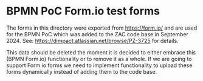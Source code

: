 # BPMN PoC Form.io test forms

The forms in this directory were exported from https://form.io/ and are used for the BPMN PoC which was added to the ZAC code base in September 2024.
See: https://dimpact.atlassian.net/browse/PZ-3725 for details.

This data should be deleted the moment it is decided to either embrace this (BPMN Form.io) functionality or to remove it as a whole. 
If we are going to support Form.io forms we need to implement functionality to upload these forms dynamically instead
of adding them to the code base.
